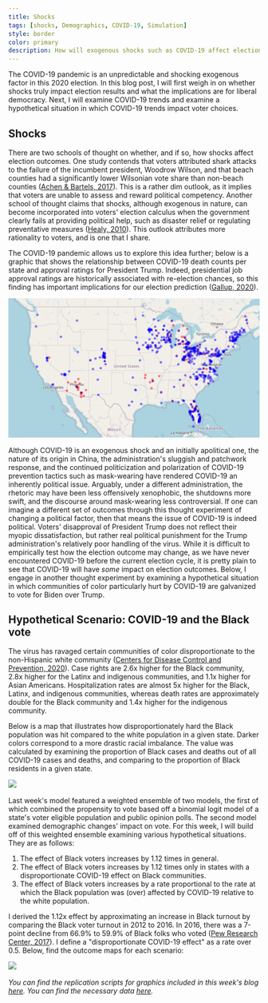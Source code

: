```yaml
---
title: Shocks
tags: [shocks, Demographics, COVID-19, Simulation]
style: border
color: primary
description: How will exogenous shocks such as COVID-19 affect election outcomes?
---
```


The COVID-19 pandemic is an unpredictable and shocking exogenous factor in this 2020 election. In this blog post, I will first weigh in on whether shocks truly impact election results and what the implications are for liberal democracy. Next, I will examine COVID-19 trends and examine a hypothetical situation in which COVID-19 trends impact voter choices.

## Shocks

There are two schools of thought on whether, and if so, how shocks affect election outcomes. One study contends that voters attributed shark attacks to the failure of the incumbent president, Woodrow Wilson, and that beach counties had a significantly lower Wilsonian vote share than non-beach counties ([Achen & Bartels, 2017](https://www-jstor-org.ezp-prod1.hul.harvard.edu/stable/j.ctvc7770q)). This is a rather dim outlook, as it implies that voters are unable to assess and reward political competency. Another school of thought claims that shocks, although exogenous in nature, can become incorporated into voters' election calculus when the government clearly fails at providing political help, such as disaster relief or regulating preventative measures ([Healy, 2010](https://www.researchgate.net/publication/267370660_Random_Events_Economic_Losses_and_Retrospective_Voting_Implications_for_Democratic_Competence_Research_Note)). This outlook attributes more rationality to voters, and is one that I share.

The COVID-19 pandemic allows us to explore this idea further; below is a graphic that shows the relationship between COVID-19 death counts per state and approval ratings for President Trump. Indeed, presidential job approval ratings are historically associated with re-election chances, so this finding has important implications for our election prediction ([Gallup, 2020](https://news.gallup.com/poll/311825/presidential-job-approval-related-reelection-historically.aspx)).

![Relationship between deaths and approval ratings](../figures/ground_game.PNG)

Although COVID-19 is an exogenous shock and an initially apolitical one, the nature of its origin in China, the administration's sluggish and patchwork response, and the continued politicization and polarization of COVID-19 prevention tactics such as mask-wearing have rendered COVID-19 an inherently political issue. Arguably, under a different administration, the rhetoric may have been less offensively xenophobic, the shutdowns more swift, and the discourse around mask-wearing less controversial. If one can imagine a different set of outcomes through this thought experiment of changing a political factor, then that means the issue of COVID-19 is indeed political. Voters' disapproval of President Trump does not reflect their myopic dissatisfaction, but rather real political punishment for the Trump administration's relatively poor handling of the virus. While it is difficult to empirically test how the election outcome may change, as we have never encountered COVID-19 before the current election cycle, it is pretty plain to see that COVID-19 will have *some* impact on election outcomes. Below, I engage in another thought experiment by examining a hypothetical situation in which communities of color particularly hurt by COVID-19 are galvanized to vote for Biden over Trump.

## Hypothetical Scenario: COVID-19 and the Black vote

The virus has ravaged certain communities of color disproportionate to the non-Hispanic white community ([Centers for Disease Control and Prevention, 2020](https://www.cdc.gov/coronavirus/2019-ncov/covid-data/investigations-discovery/hospitalization-death-by-race-ethnicity.html)). Case rights are 2.6x higher for the Black community, 2.8x higher for the Latinx and indigenous communities, and 1.1x higher for Asian Americans. Hospitalization rates are almost 5x higher for the Black, Latinx, and indigenous communities, whereas death rates are approximately double for the Black community and 1.4x higher for the indigenous community. 

Below is a map that illustrates how disproportionately hard the Black population was hit compared to the white population in a given state. Darker colors correspond to a more drastic racial imbalance. The value was calculated by examining the proportion of Black cases and deaths out of all COVID-19 cases and deaths, and comparing to the proportion of Black residents in a given state.

![](../figures/ohono.png)


Last week's model featured a weighted ensemble of two models, the first of which combined the propensity to vote based off a binomial logit model of a state's voter eligible population and public opinion polls. The second model examined demographic changes' impact on vote. For this week, I will build off of this weighted ensemble examining various hypothetical situations. They are as follows:

1. The effect of Black voters increases by 1.12 times in general.
2. The effect of Black voters increases by 1.12 times only in states with a disproportionate COVID-19 effect on Black communities.
3. The effect of Black voters increases by a rate proportional to the rate at which the Black population was (over) affected by COVID-19 relative to the white population.

I derived the 1.12x effect by approximating an increase in Black turnout by comparing the Black voter turnout in 2012 to 2016. In 2016, there was a 7-point decline from 66.9% to 59.9% of Black folks who voted ([Pew Research Center, 2017](https://www.pewresearch.org/fact-tank/2017/05/12/black-voter-turnout-fell-in-2016-even-as-a-record-number-of-americans-cast-ballots/)). I define a "disproportionate COVID-19 effect" as a rate over 0.5. Below, find the outcome maps for each scenario:

![](../figures/jf.png)


*You can find the replication scripts for graphics included in this week's blog [here](https://github.com/caievelyn/election-analytics/blob/master/scripts/2020_10_25_script.R). You can find the necessary data [here](https://github.com/caievelyn/election-analytics/tree/master/data).*
